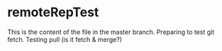 remoteRepTest
=============
This is the content of the file in the master branch.
Preparing to test git fetch.
Testing pull (is it fetch & merge?)
